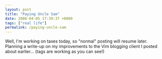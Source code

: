 ```yaml
---
layout: post
title: "Paying Uncle Sam"
date: 2008-04-05 17:39:37 +0000
tags: ["real life"]
permalink: /paying-uncle-sam
---
```




Well, I'm working on taxes today, so \"normal\" posting will resume
later. Planning a write-up on my improvements to the Vim blogging client
I posted about earlier\... (tags are working as you can see!)




